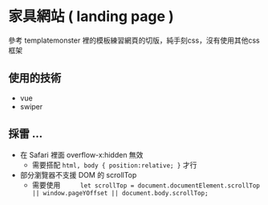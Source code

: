 # 家具網站 ( landing page )
參考 templatemonster 裡的模板練習網頁的切版，純手刻css，沒有使用其他css框架
## 使用的技術
* vue
* swiper
## 採雷 ...
* 在 Safari 裡面 overflow-x:hidden 無效
  * 需要搭配 `html, body { position:relative; }` 才行
* 部分瀏覽器不支援 DOM 的 scrollTop
  * 需要使用
`      let scrollTop =
        document.documentElement.scrollTop ||
        window.pageYOffset ||
        document.body.scrollTop; `
